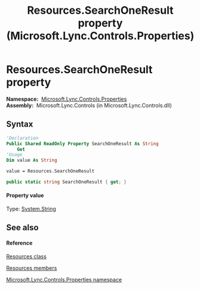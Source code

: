 ﻿---
title: Resources.SearchOneResult property  (Microsoft.Lync.Controls.Properties)
TOCTitle: 'SearchOneResult property '
ms:assetid: P:Microsoft.Lync.Controls.Properties.Resources.SearchOneResult_DI_3_UC_OCS14MrefLyncWPF
ms:mtpsurl: https://msdn.microsoft.com/en-us/library/microsoft.lync.controls.properties.resources.searchoneresult_di_3_uc_ocs14mreflyncwpf(v=office.15)
ms:contentKeyID: 48595429
ms.date: 07/28/2014
mtps_version: v=office.15
f1_keywords:
- Microsoft.Lync.Controls.Properties.Resources.SearchOneResult
dev_langs:
- CSharp
- JScript
- VB
- other
---

# Resources.SearchOneResult property

**Namespace:**  [Microsoft.Lync.Controls.Properties](microsoft-lync-controls-properties-namespace_1.md)  
**Assembly:**  Microsoft.Lync.Controls (in Microsoft.Lync.Controls.dll)

## Syntax

``` vb
'Declaration
Public Shared ReadOnly Property SearchOneResult As String
    Get
'Usage
Dim value As String

value = Resources.SearchOneResult
```

``` csharp
public static string SearchOneResult { get; }
```

#### Property value

Type: [System.String](http://msdn2.microsoft.com/en-us/library/s1wwdcbf)  

## See also

#### Reference

[Resources class](resources-class-microsoft-lync-controls-properties_1.md)

[Resources members](resources-members-microsoft-lync-controls-properties_1.md)

[Microsoft.Lync.Controls.Properties namespace](microsoft-lync-controls-properties-namespace_1.md)

